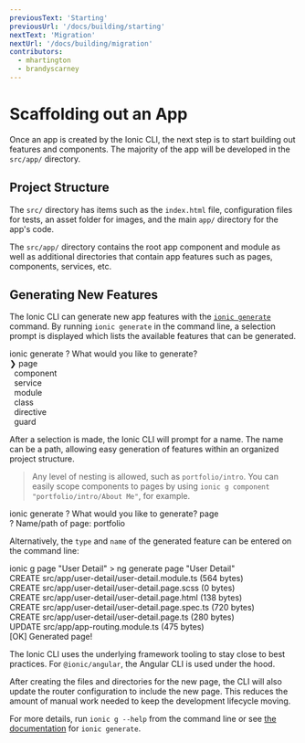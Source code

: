 ```yaml
---
previousText: 'Starting'
previousUrl: '/docs/building/starting'
nextText: 'Migration'
nextUrl: '/docs/building/migration'
contributors:
  - mhartington
  - brandyscarney
---
```


# Scaffolding out an App

Once an app is created by the Ionic CLI, the next step is to start building out features and components. The majority of the app will be developed in the `src/app/` directory.

## Project Structure

<file-tree> <file-tree-directory name="src"> <file-tree-directory name="app" collapsed></file-tree-directory> <file-tree-directory name="assets" collapsed></file-tree-directory> <file-tree-directory name="environments" collapsed></file-tree-directory> <file-tree-directory name="theme" collapsed></file-tree-directory> <file-tree-file name="global.scss"></file-tree-file> <file-tree-file name="index.html"></file-tree-file> <file-tree-file name="karma.conf.js"></file-tree-file> <file-tree-file name="main.ts"></file-tree-file> <file-tree-file name="polyfills.ts"></file-tree-file> <file-tree-file name="test.ts"></file-tree-file> <file-tree-file name="tsconfig.app.json"></file-tree-file> <file-tree-file name="tsconfig.spec.json"></file-tree-file> </file-tree-directory> </file-tree>

The `src/` directory has items such as the `index.html` file, configuration files for tests, an asset folder for images, and the main `app/` directory for the app's code.

<file-tree> <file-tree-directory name="src"> <file-tree-directory name="app"> <file-tree-file name="app-routing.module.ts"></file-tree-file> <file-tree-file name="app.component.html"></file-tree-file> <file-tree-file name="app.component.spec.ts"></file-tree-file> <file-tree-file name="app.component.ts"></file-tree-file> <file-tree-file name="app.module.ts"></file-tree-file> </file-tree-directory> </file-tree-directory> </file-tree>

The `src/app/` directory contains the root app component and module as well as additional directories that contain app features such as pages, components, services, etc.

## Generating New Features

The Ionic CLI can generate new app features with the [`ionic generate`](/docs/cli/commands/generate) command. By running `ionic generate` in the command line, a selection prompt is displayed which lists the available features that can be generated.

<command-line> <command-prompt>ionic generate</command-prompt> <command-output> <span class="green">?</span> <span class="bold">What would you like to generate?</span>   
<span class="cyan bold">❯ page</span>   
&nbsp;&nbsp;component   
&nbsp;&nbsp;service   
&nbsp;&nbsp;module   
&nbsp;&nbsp;class   
&nbsp;&nbsp;directive   
&nbsp;&nbsp;guard </command-output> </command-line>

After a selection is made, the Ionic CLI will prompt for a name. The name can be a path, allowing easy generation of features within an organized project structure.

> Any level of nesting is allowed, such as `portfolio/intro`. You can easily scope components to pages by using `ionic g component "portfolio/intro/About Me"`, for example.

<command-line> <command-prompt>ionic generate</command-prompt> <command-output> <span class="green">?</span> <span class="bold">What would you like to generate? <span class="cyan">page</span></span>   
<span class="green">?</span> <span class="bold">Name/path of <span class="cyan">page</span>:</span> portfolio </command-output> <command-cursor blink></command-cursor> </command-line>

Alternatively, the `type` and `name` of the generated feature can be entered on the command line:

<command-line> <command-prompt>ionic g page "User Detail"</command-prompt> <command-output> &gt; <span class="cyan">ng generate page "User Detail"</span>   
<span class="green">CREATE</span> src/app/user-detail/user-detail.module.ts (564 bytes)   
<span class="green">CREATE</span> src/app/user-detail/user-detail.page.scss (0 bytes)   
<span class="green">CREATE</span> src/app/user-detail/user-detail.page.html (138 bytes)   
<span class="green">CREATE</span> src/app/user-detail/user-detail.page.spec.ts (720 bytes)   
<span class="green">CREATE</span> src/app/user-detail/user-detail.page.ts (280 bytes)   
<span class="bold">UPDATE</span> src/app/app-routing.module.ts (475 bytes)   
[<span class="green bold">OK</span>] Generated page! </command-output> </command-line>

The Ionic CLI uses the underlying framework tooling to stay close to best practices. For `@ionic/angular`, the Angular CLI is used under the hood.

After creating the files and directories for the new page, the CLI will also update the router configuration to include the new page. This reduces the amount of manual work needed to keep the development lifecycle moving.

For more details, run `ionic g --help` from the command line or see [the documentation](/docs/cli/commands/generate) for `ionic generate`.